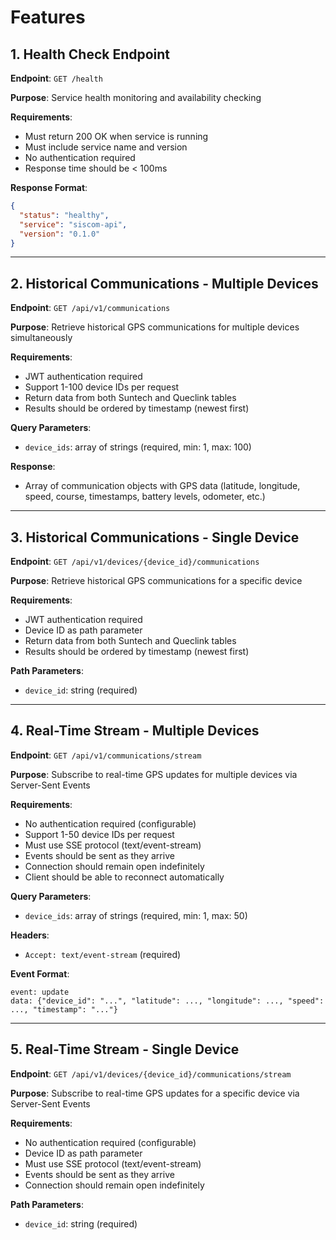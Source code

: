 # Features

## 1. Health Check Endpoint

**Endpoint**: `GET /health`

**Purpose**: Service health monitoring and availability checking

**Requirements**:
- Must return 200 OK when service is running
- Must include service name and version
- No authentication required
- Response time should be < 100ms

**Response Format**:
```json
{
  "status": "healthy",
  "service": "siscom-api",
  "version": "0.1.0"
}
```

---

## 2. Historical Communications - Multiple Devices

**Endpoint**: `GET /api/v1/communications`

**Purpose**: Retrieve historical GPS communications for multiple devices simultaneously

**Requirements**:
- JWT authentication required
- Support 1-100 device IDs per request
- Return data from both Suntech and Queclink tables
- Results should be ordered by timestamp (newest first)

**Query Parameters**:
- `device_ids`: array of strings (required, min: 1, max: 100)

**Response**:
- Array of communication objects with GPS data (latitude, longitude, speed, course, timestamps, battery levels, odometer, etc.)

---

## 3. Historical Communications - Single Device

**Endpoint**: `GET /api/v1/devices/{device_id}/communications`

**Purpose**: Retrieve historical GPS communications for a specific device

**Requirements**:
- JWT authentication required
- Device ID as path parameter
- Return data from both Suntech and Queclink tables
- Results should be ordered by timestamp (newest first)

**Path Parameters**:
- `device_id`: string (required)

---

## 4. Real-Time Stream - Multiple Devices

**Endpoint**: `GET /api/v1/communications/stream`

**Purpose**: Subscribe to real-time GPS updates for multiple devices via Server-Sent Events

**Requirements**:
- No authentication required (configurable)
- Support 1-50 device IDs per request
- Must use SSE protocol (text/event-stream)
- Events should be sent as they arrive
- Connection should remain open indefinitely
- Client should be able to reconnect automatically

**Query Parameters**:
- `device_ids`: array of strings (required, min: 1, max: 50)

**Headers**:
- `Accept: text/event-stream` (required)

**Event Format**:
```
event: update
data: {"device_id": "...", "latitude": ..., "longitude": ..., "speed": ..., "timestamp": "..."}
```

---

## 5. Real-Time Stream - Single Device

**Endpoint**: `GET /api/v1/devices/{device_id}/communications/stream`

**Purpose**: Subscribe to real-time GPS updates for a specific device via Server-Sent Events

**Requirements**:
- No authentication required (configurable)
- Device ID as path parameter
- Must use SSE protocol (text/event-stream)
- Events should be sent as they arrive
- Connection should remain open indefinitely

**Path Parameters**:
- `device_id`: string (required)

